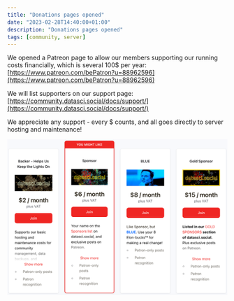 ```yaml
---
title: "Donations pages opened"
date: "2023-02-28T14:40:00+01:00"
description: "Donations pages opened"
tags: [community, server]
---
```


We opened a Patreon page to allow our members supporting our running costs financially, which is several 100$ per year: [https://www.patreon.com/bePatron?u=88962596](https://www.patreon.com/bePatron?u=88962596)

We will list supporters on our support page: [https://community.datasci.social/docs/support/](https://community.datasci.social/docs/support/)

We appreciate any support - every $ counts, and all goes directly to server hosting and maintenance!

![Screenshot from our Patreon page, showing 4 different membership tiers](/images/patreonscreenshot.png "Screenshot from our Patreon page, showing 4 different membership tiers")